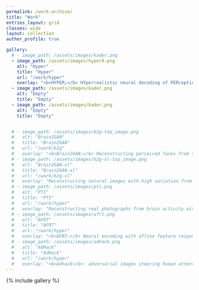 ```yaml
---
permalink: /work-archive/
title: "Work"
entries_layout: grid
classes: wide
layout: collection
author_profile: true

gallery:
  # - image_path: /assets/images/kader.png
  - image_path: /assets/images/hyper0.png
    alt: "Hyper"
    title: "Hyper"
    url: "/work/hyper"
    overlay: "<b>HYPER;</b> HYperrealistic neural decoding of PERception from fMRI recordings via GANs"
  - image_path: /assets/images/kader.png
    alt: "Empty"
    title: "Empty"
  - image_path: /assets/images/kader.png
    alt: "Empty"
    title: "Empty"


  # - image_path: /assets/images/b2g-top_image.png
  #   alt: "Brain2GAN"
  #   title: "Brain2GAN"
  #   url: "/work/b2g"
  #   overlay: "<b>Brain2GAN;</b> Reconstructing perceived faces from the primate brain via StyleGAN"
  # - image_path: /assets/images/b2g-xl-top_image.png
  #   alt: "Brain2GAN-xl"
  #   title: "Brain2GAN-xl"
  #   url: "/work/b2g-xl"
  #   overlay: "Reconstructing natural images with high variation from the primate brain via StyleGAN-xl"
  # - image_path: /assets/images/pti.png
  #   alt: "PTI"
  #   title: "PTI"
  #   url: "/work/hyper"
  #   overlay: "Reconstructing real photographs from brain activity with Brain2GAN and PTI"
  # - image_path: /assets/images/afrt.png
  #   alt: "AFRT"
  #   title: "AFRT"
  #   url: "/work/hyper"
  #   overlay: "<b>AFRT;</b> Neural encoding with affine feature response transforms"
  # - image_path: /assets/images/adhack.png
  #   alt: "AdHack"
  #   title: "AdHack"
  #   url: "/work/hyper"
  #   overlay: "<b>Adhack</b>: adversarial images steering human attention"
---
```


<!-- [![Hyper](/assets/images/hyper.jpg){: width="250" }](/work/hyper) -->
{% include gallery %}